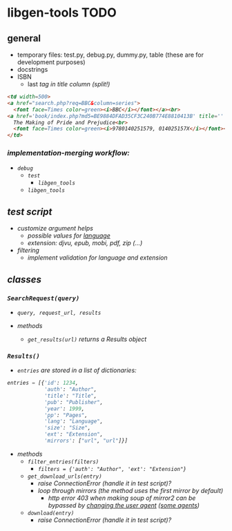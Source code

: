 # libgen-tools TODO

## general

- temporary files: test.py, debug.py, dummy.py, table (these are for development purposes)
- docstrings
- ISBN
  - last <i> tag in title column (split!)

```html
<td width=500>
<a href="search.php?req=BBC&column=series">
  <font face=Times color=green><i>BBC</i></font></a><br>
<a href='book/index.php?md5=BE9884DFAD35CF3C240B774E8810413B' title='' id=263148>
  The Making of Pride and Prejudice<br>
  <font face=Times color=green><i>9780140251579, 014025157X</i></font></a>
</td>
```

### implementation-merging workflow:

- `debug`
  - `test`
    - `libgen_tools`
  - `libgen_tools`

## test script

- customize argument helps
  - possible values for [language](https://www.iso.org/iso-639-language-code)
  - extension: djvu, epub, mobi, pdf, zip (...)
- filtering
  - implement validation for language and extension

## classes

### `SearchRequest(query)`

- `query, request_url, results`

- methods
  - `get_results(url)` returns a Results object

### `Results()`

- `entries` are stored in a list of dictionaries:

```python
entries = [{'id': 1234,
            'auth': "Author",
            'title': "Title",
            'pub': "Publisher",
            'year': 1999,
            'pp': "Pages",
            'lang': "Language",
            'size': "Size",
            'ext': "Extension",
            'mirrors': ["url", "url"]}]
```

- methods
  - `filter_entries(filters)`
    - `filters = {'auth': "Author", 'ext': "Extension"}`
  - `get_download_urls(entry)`
    - raise ConnectionError (handle it in test script)?
    - loop through mirrors (the method uses the first mirror by default)
      - http error 403 when making soup of mirror2 can be bypassed by [changing the user agent](https://stackoverflow.com/questions/24226781/changing-user-agent-in-python-3-for-urrlib-request-urlopen) ([some agents](https://www.zenrows.com/blog/user-agent-web-scraping#importance))
  - `download(entry)`
    - raise ConnectionError (handle it in test script)?
